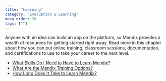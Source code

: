 ```yaml
---
title: "Learning"
category: "Evaluation & Learning"
menu_order: 20
tags: [""]
---
```


Anyone with an idea can build an app on the platform, so Mendix provides a wealth of resources for getting started right away. Read more in this chapter about how you can put online training, classroom sessions, documentation, and  certifications to use to take your career to the next level.

* [What Skills Do I Need to Have to Learn Mendix?](skills-training#skills-needed)
* [What Are the Mendix Training Options?](skills-training#training-options)
* [How Long Does It Take to Learn Mendix?](skills-training#how-long-to-learn)